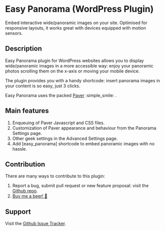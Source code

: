 # Easy Panorama (WordPress Plugin)

Embed interactive wide/panoramic images on your site. Optimised for responsive layouts, it works great with devices equipped with motion sensors.

## Description

Easy Panorama plugin for WordPress websites allows you to display wide/panoramic images in a more accessible way: enjoy your panoramic photos scrolling them on the x-axis or moving your mobile device.

The plugin provides you with a handy shortcode: insert panorama images in your content is so easy, just 3 clicks.

Easy Panorama uses the packed [Paver](http://terrymun.github.io/paver/?source=easy-panorama-wp-plugin) :simple_smile: .

## Main features

1. Enqueuing of Paver Javascript and CSS files.
2. Customization of Paver appearance and behaviour from the Panorama Settings page.
3. Other geek settings in the Advanced Settings page.
4. Add [easy_panorama] shortcode to embed panoramic images with no hassle.

## Contribution
There are many ways to contribute to this plugin:

1. Report a bug, submit pull request or new feature proposal: visit the [Github repo](https://github.com/leopuleo/easy-panorama).
2. [Buy me a beer! :beer:](//PayPal.me/LeonardoGiacone)

## Support
Visit the [Github Issue Tracker](https://github.com/leopuleo/easy-panorama/issues).
